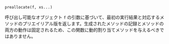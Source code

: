 ```
preallocate(f, xs...)
```

呼び出し可能なオブジェクト `f` の引数に基づいて、最初の実行結果と対応するメソッドのプリエイリアル版を返します。生成されたメソッドの記録とメソッドの両方の動作は固定されるため、この関数に動的割り当てメソッドを与えるべきではありません。
